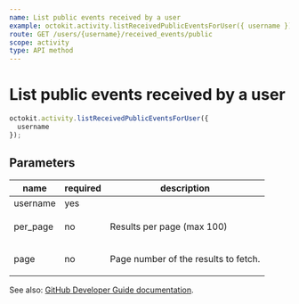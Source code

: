 ```yaml
---
name: List public events received by a user
example: octokit.activity.listReceivedPublicEventsForUser({ username })
route: GET /users/{username}/received_events/public
scope: activity
type: API method
---
```


# List public events received by a user

```js
octokit.activity.listReceivedPublicEventsForUser({
  username
});
```

## Parameters

<table>
  <thead>
    <tr>
      <th>name</th>
      <th>required</th>
      <th>description</th>
    </tr>
  </thead>
  <tbody>
    <tr><td>username</td><td>yes</td><td>

</td></tr>
<tr><td>per_page</td><td>no</td><td>

Results per page (max 100)

</td></tr>
<tr><td>page</td><td>no</td><td>

Page number of the results to fetch.

</td></tr>
  </tbody>
</table>

See also: [GitHub Developer Guide documentation](https://docs.github.com/rest/reference/activity#list-public-events-received-by-a-user).
